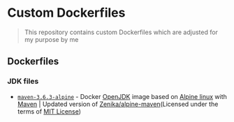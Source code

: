 # Custom Dockerfiles
> This repository contains custom Dockerfiles which are adjusted for my purpose by me

## Dockerfiles
### JDK files
* [`maven-3.6.3-alpine`](https://github.com/byNoobiYT/custom-dockerfiles/blob/master/maven-3.6.3-alpine) - Docker [OpenJDK](https://github.com/docker-library/openjdk) image based on [Alpine linux](https://github.com/alpinelinux/docker-alpine) with [Maven](https://maven.apache.org/) | Updated version of [Zenika/alpine-maven](https://github.com/Zenika/alpine-maven)(Licensed under the terms of [MIT License](https://mit-license.org/))